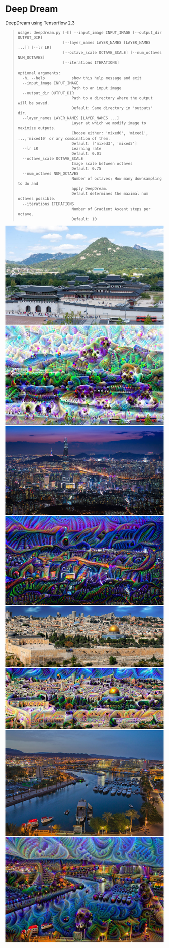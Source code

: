 # Deep Dream
DeepDream using Tensorflow 2.3<br>
>     usage: deepdream.py [-h] --input_image INPUT_IMAGE [--output_dir OUTPUT_DIR]
>                         [--layer_names LAYER_NAMES [LAYER_NAMES ...]] [--lr LR]
>                         [--octave_scale OCTAVE_SCALE] [--num_octaves NUM_OCTAVES]
>                         [--iterations ITERATIONS]
>     
>     optional arguments:
>       -h, --help            show this help message and exit
>       --input_image INPUT_IMAGE
>                             Path to an input image
>       --output_dir OUTPUT_DIR
>                             Path to a directory where the output will be saved.
>                             Default: Same directory in 'outputs' dir.
>       --layer_names LAYER_NAMES [LAYER_NAMES ...]
>                             Layer at which we modify image to maximize outputs.
>                             Choose either: 'mixed0', 'mixed1', ...,'mixed10' or any combination of them.
>                             Default: ['mixed3', 'mixed5']
>       --lr LR               Learning rate
>                             Default: 0.01
>       --octave_scale OCTAVE_SCALE
>                             Image scale between octaves
>                             Default: 0.75
>       --num_octaves NUM_OCTAVES
>                             Number of octaves; How many downsampling to do and
>                             apply DeepDream.
>                             Default determines the maximal num octaves possible.
>       --iterations ITERATIONS
>                             Number of Gradient Ascent steps per octave.
>                             Default: 10
>
>     
![,20%](./examples/gyeongbokgung_palace_seoul_korea.jpg) ![](examples/gyeongbokgung_palace_seoul_korea_mixed3_mixed5_output.jpg)
![](./examples/seoul_night.jpg) ![](./examples/seoul_night_mixed0_mixed1_output.jpg)
![](./examples/jerusalem.jpg) ![](./examples/jerusalem_mixed0_mixed1_mixed2_output.jpg)
![](./examples/eilat.jpg) ![](./examples/eilat_mixed0_mixed1_mixed2_mixe3_mixed4_mixed5output.jpg)